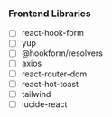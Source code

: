 ### Frontend Libraries

- [ ] react-hook-form
- [ ] yup
- [ ] @hookform/resolvers
- [ ] axios
- [ ] react-router-dom
- [ ] react-hot-toast
- [ ] tailwind
- [ ] lucide-react